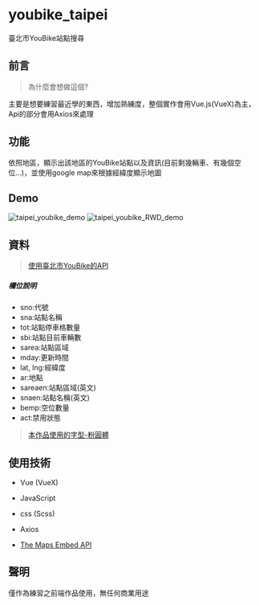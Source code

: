# youbike_taipei

臺北市YouBike站點搜尋

## 前言

> 為什麼會想做這個?

主要是想要練習最近學的東西，增加熟練度，整個實作會用Vue.js(VueX)為主，Api的部分會用Axios來處理

## 功能

依照地區，顯示出該地區的YouBike站點以及資訊(目前剩幾輛車、有幾個空位…)，並使用google map來根據經緯度顯示地圖

## Demo

![taipei_youbike_demo](https://imgur.com/cGDep7q.gif)
![taipei_youbike_RWD_demo](https://imgur.com/g7P905H.gif)


## 資料

>[使用臺北市YouBike的API](https://data.gov.tw/dataset/137993)

##### 欄位說明
+ sno:代號
+ sna:站點名稱
+ tot:站點停車格數量
+ sbi:站點目前車輛數
+ sarea:站點區域
+ mday:更新時間
+ lat, lng:經緯度
+ ar:地點
+ sareaen:站點區域(英文)
+ snaen:站點名稱(英文)
+ bemp:空位數量
+ act:禁用狀態

>[本作品使用的字型-粉圓體](https://justfont.com/huninn/)

## 使用技術
+ Vue (VueX)
+ JavaScript
+ css (Scss)
+ Axios

+ [The Maps Embed API](https://developers.google.com/maps/documentation/embed/map-generator)

## 聲明
僅作為練習之前端作品使用，無任何商業用途
